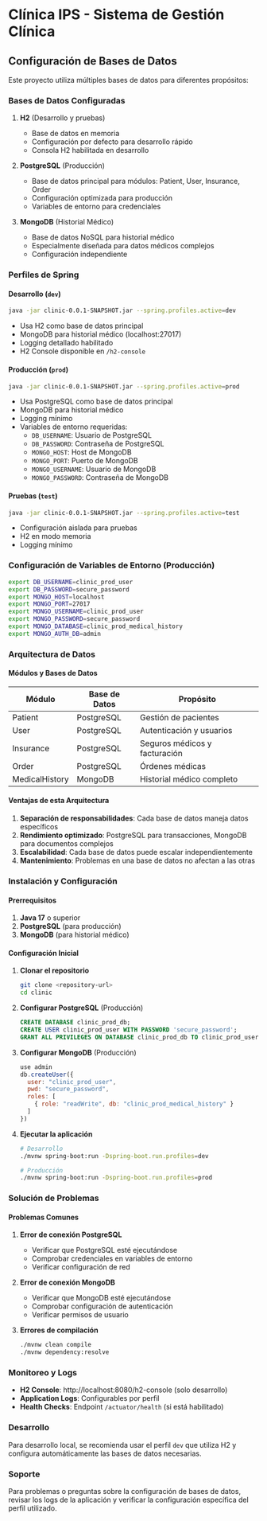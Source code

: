 # Clínica IPS - Sistema de Gestión Clínica

## Configuración de Bases de Datos

Este proyecto utiliza múltiples bases de datos para diferentes propósitos:

### Bases de Datos Configuradas

1. **H2** (Desarrollo y pruebas)
   - Base de datos en memoria
   - Configuración por defecto para desarrollo rápido
   - Consola H2 habilitada en desarrollo

2. **PostgreSQL** (Producción)
   - Base de datos principal para módulos: Patient, User, Insurance, Order
   - Configuración optimizada para producción
   - Variables de entorno para credenciales

3. **MongoDB** (Historial Médico)
   - Base de datos NoSQL para historial médico
   - Especialmente diseñada para datos médicos complejos
   - Configuración independiente

### Perfiles de Spring

#### Desarrollo (`dev`)
```bash
java -jar clinic-0.0.1-SNAPSHOT.jar --spring.profiles.active=dev
```
- Usa H2 como base de datos principal
- MongoDB para historial médico (localhost:27017)
- Logging detallado habilitado
- H2 Console disponible en `/h2-console`

#### Producción (`prod`)
```bash
java -jar clinic-0.0.1-SNAPSHOT.jar --spring.profiles.active=prod
```
- Usa PostgreSQL como base de datos principal
- MongoDB para historial médico
- Logging mínimo
- Variables de entorno requeridas:
  - `DB_USERNAME`: Usuario de PostgreSQL
  - `DB_PASSWORD`: Contraseña de PostgreSQL
  - `MONGO_HOST`: Host de MongoDB
  - `MONGO_PORT`: Puerto de MongoDB
  - `MONGO_USERNAME`: Usuario de MongoDB
  - `MONGO_PASSWORD`: Contraseña de MongoDB

#### Pruebas (`test`)
```bash
java -jar clinic-0.0.1-SNAPSHOT.jar --spring.profiles.active=test
```
- Configuración aislada para pruebas
- H2 en modo memoria
- Logging mínimo

### Configuración de Variables de Entorno (Producción)

```bash
export DB_USERNAME=clinic_prod_user
export DB_PASSWORD=secure_password
export MONGO_HOST=localhost
export MONGO_PORT=27017
export MONGO_USERNAME=clinic_prod_user
export MONGO_PASSWORD=secure_password
export MONGO_DATABASE=clinic_prod_medical_history
export MONGO_AUTH_DB=admin
```

### Arquitectura de Datos

#### Módulos y Bases de Datos

| Módulo | Base de Datos | Propósito |
|--------|---------------|-----------|
| Patient | PostgreSQL | Gestión de pacientes |
| User | PostgreSQL | Autenticación y usuarios |
| Insurance | PostgreSQL | Seguros médicos y facturación |
| Order | PostgreSQL | Órdenes médicas |
| MedicalHistory | MongoDB | Historial médico completo |

#### Ventajas de esta Arquitectura

1. **Separación de responsabilidades**: Cada base de datos maneja datos específicos
2. **Rendimiento optimizado**: PostgreSQL para transacciones, MongoDB para documentos complejos
3. **Escalabilidad**: Cada base de datos puede escalar independientemente
4. **Mantenimiento**: Problemas en una base de datos no afectan a las otras

### Instalación y Configuración

#### Prerrequisitos

1. **Java 17** o superior
2. **PostgreSQL** (para producción)
3. **MongoDB** (para historial médico)

#### Configuración Inicial

1. **Clonar el repositorio**
   ```bash
   git clone <repository-url>
   cd clinic
   ```

2. **Configurar PostgreSQL** (Producción)
   ```sql
   CREATE DATABASE clinic_prod_db;
   CREATE USER clinic_prod_user WITH PASSWORD 'secure_password';
   GRANT ALL PRIVILEGES ON DATABASE clinic_prod_db TO clinic_prod_user;
   ```

3. **Configurar MongoDB** (Producción)
   ```javascript
   use admin
   db.createUser({
     user: "clinic_prod_user",
     pwd: "secure_password",
     roles: [
       { role: "readWrite", db: "clinic_prod_medical_history" }
     ]
   })
   ```

4. **Ejecutar la aplicación**
   ```bash
   # Desarrollo
   ./mvnw spring-boot:run -Dspring-boot.run.profiles=dev

   # Producción
   ./mvnw spring-boot:run -Dspring-boot.run.profiles=prod
   ```

### Solución de Problemas

#### Problemas Comunes

1. **Error de conexión PostgreSQL**
   - Verificar que PostgreSQL esté ejecutándose
   - Comprobar credenciales en variables de entorno
   - Verificar configuración de red

2. **Error de conexión MongoDB**
   - Verificar que MongoDB esté ejecutándose
   - Comprobar configuración de autenticación
   - Verificar permisos de usuario

3. **Errores de compilación**
   ```bash
   ./mvnw clean compile
   ./mvnw dependency:resolve
   ```

### Monitoreo y Logs

- **H2 Console**: http://localhost:8080/h2-console (solo desarrollo)
- **Application Logs**: Configurables por perfil
- **Health Checks**: Endpoint `/actuator/health` (si está habilitado)

### Desarrollo

Para desarrollo local, se recomienda usar el perfil `dev` que utiliza H2 y configura automáticamente las bases de datos necesarias.

### Soporte

Para problemas o preguntas sobre la configuración de bases de datos, revisar los logs de la aplicación y verificar la configuración específica del perfil utilizado.